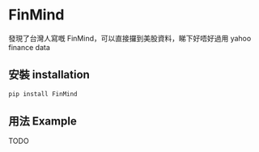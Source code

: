 # FinMind

發現了台灣人寫嘅 FinMind，可以直接攞到美股資料，睇下好唔好過用 yahoo finance data

## 安裝 installation

```python
pip install FinMind
```

## 用法 Example

TODO